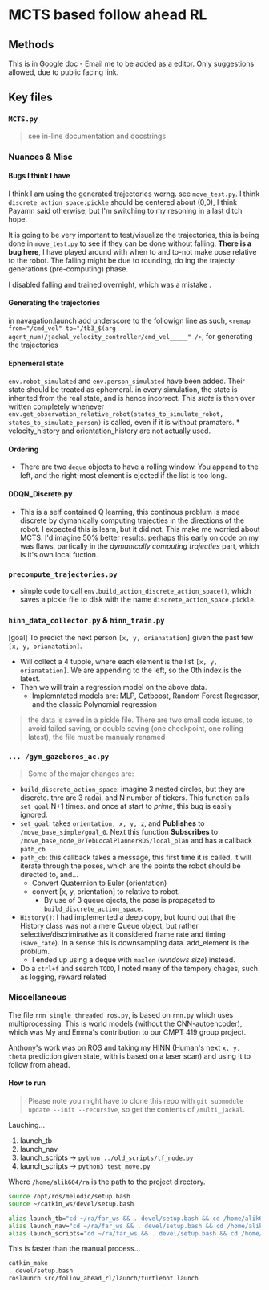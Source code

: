 # MCTS based follow ahead RL

## Methods

This is in [Google doc](https://docs.google.com/document/d/11x_Wpk4UQDjVFefjjUeyngc1KjLbhyIsAlf1_7Y_KVo/edit?usp=sharing) - Email me to be added as a editor. Only suggestions allowed, due to public facing link.

## Key files

### `MCTS.py`

> see in-line documentation and docstrings

### Nuances & Misc

#### Bugs I think I have

I think I am using the generated trajectories worng. see `move_test.py`. I think `discrete_action_space.pickle` should be centered about (0,0), I think Payamn said otherwise, but I'm switching to my resoning in a last ditch hope.

It is going to be very important to test/visualize the trajectories, this is being done in `move_test.py` to see if they can be done without falling. **There is a bug here**, I have played around with when to and to-not make pose relative to the robot. The falling might be due to rounding, do ing the trajecty generations (pre-computing) phase. 

I disabled falling and trained overnight, which was a mistake .

#### Generating the trajectories

in navagation.launch add underscore to the followign line as such, `<remap from="/cmd_vel" to="/tb3_$(arg agent_num)/jackal_velocity_controller/cmd_vel_____" />`, for generating the trajectories

#### Ephemeral state

`env.robot_simulated` and `env.person_simulated` have been added. Their state should be treated as ephemeral. in every simulation, the state is inherited from the real state, and is hence incorrect. This _state_ is then over written completely whenever `env.get_observation_relative_robot(states_to_simulate_robot, states_to_simulate_person)` is called, even if it is without pramaters.
    * velocity_history and orientation_history are not actually used.

#### Ordering

* There are two `deque` objects to have a rolling window. You append to the left, and the right-most element is ejected if the list is too long.  

#### DDQN_Discrete.py

* This is a self contained Q learning, this continous problum is made discrete by dymanically computing trajecties in the directions of the robot. I expected this is learn, but it did not. This make me worried about MCTS. I'd imagine 50% better results. perhaps this early on code on my was flaws, partically in the *dymanically computing trajecties* part, which is it's own local fuction.   

### `precompute_trajectories.py`

* simple code to call `env.build_action_discrete_action_space()`, which saves a pickle file to disk with the name `discrete_action_space.pickle`.

### `hinn_data_collector.py` & `hinn_train.py`

[goal] To predict the next person `[x, y, orianatation]` given the past few `[x, y, orianatation]`.

* Will collect a 4 tupple, where each element is the list `[x, y, orianatation]`. We are appending to the left, so the 0th index is the latest.
* Then we will train a regression model on the above data.
  * Implemntated models are: MLP, Catboost, Random Forest Regressor, and the classic Polynomial regression

> the data is saved in a pickle file. There are two small code issues, to avoid failed saving, or double saving (one checkpoint, one rolling latest), the file must be manualy renamed

### `... /gym_gazeboros_ac.py`

> Some of the major changes are:

* `build_discrete_action_space`: imagine 3 nested circles, but they are discrete. thre are 3 radai, and N number of tickers. This function calls `set_goal` N+1 times. and once at start to _prime_, this bug is easily ignored.
* `set_goal`: takes `orientation, x, y, z`, and **Publishes** to `/move_base_simple/goal_0`. Next this function **Subscribes** to `/move_base_node_0/TebLocalPlannerROS/local_plan` and has a callback `path_cb`
* `path_cb`: this callback takes a message, this first time it is called, it will iterate through the poses, which are the points the robot should be directed to, and...
  * Convert Quaternion to Euler (orientation)
  * convert [x, y, orientation] to relative to robot.
    * By use of 3 queue ojects, the pose is propagated to `build_discrete_action_space`.
* `History()`: I had implemented a deep copy, but found out that the History class was not a mere Queue object, but rather selective/discriminative as it considered frame rate and timing (`save_rate`). In a sense this is downsampling data. add_element is the problum.
  * I ended up using a deque with `maxlen` (_windows size_) instead.
* Do a `ctrl+f` and search `TODO`, I noted many of the tempory chages, such as logging, reward related

### Miscellaneous

The file `rnn_single_threaded_ros.py`, is based on `rnn.py` which uses multiprocessing. This is world models (without the CNN-autoencoder), which was My and Emma's contribution to our CMPT 419 group project.

Anthony's work was on ROS and taking my HINN (Human's next `x, y, theta` prediction given state, with is based on a laser scan) and using it to follow from ahead.

#### How to run

> Please note you might have to clone this repo with `git submodule update --init --recursive`, so get the contents of `/multi_jackal`.

Lauching...

1. launch_tb
2. launch_nav
3. launch_scripts  -> `python ../old_scripts/tf_node.py`
4. launch_scripts  -> `python3 test_move.py`

Where `/home/alik604/ra` is the path to the project directory.

```bash
source /opt/ros/melodic/setup.bash
source ~/catkin_ws/devel/setup.bash

alias launch_tb="cd ~/ra/far_ws && . devel/setup.bash && cd /home/alik604/ra/far_ws/ && roslaunch src/follow_ahead_rl/launch/turtlebot.launch"
alias launch_nav="cd ~/ra/far_ws && . devel/setup.bash && cd /home/alik604/ra/far_ws/ && roslaunch src/follow_ahead_rl/launch/navigation.launch"
alias launch_scripts="cd ~/ra/far_ws && . devel/setup.bash && cd /home/alik604/ra/far_ws/src/follow_ahead_rl/scripts && conda deactivate"
```

This is faster than the manual process...

```bash
catkin_make
. devel/setup.bash
roslaunch src/follow_ahead_rl/launch/turtlebot.launch
```
